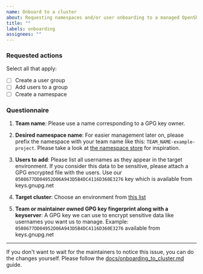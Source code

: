 ```yaml
---
name: Onboard to a cluster
about: Requesting namespaces and/or user onboarding to a managed OpenShift cluster
title: ""
labels: onboarding
assignees: ""
---
```


### Requested actions

Select all that apply:

- [ ] Create a user group
- [ ] Add users to a group
- [ ] Create a namespace

### Questionnaire

1. **Team name**:
   Please use a name corresponding to a GPG key owner.

2. **Desired namespace name**:
   For easier management later on, please prefix the namespace with your team name like this: `TEAM_NAME-example-project`. Please take a look at [the namespace store](https://github.com/operate-first/apps/tree/master/cluster-scope/base/namespaces/) for inspiration.

3. **Users to add**:
   Please list all usernames as they appear in the target environment. If you consider this data to be sensitive, please attach a GPG encrypted file with the users. Use our `0508677DD04952D06A943D5B4DC4116D360E3276` key which is available from keys.gnupg.net

4. **Target cluster**:
   Choose an environment from [this list](https://github.com/operate-first/apps/tree/master/cluster-scope/overlays)

5. **Team or maintainer owned GPG key fingerprint along with a keyserver**:
   A GPG key we can use to encrypt sensitive data like usernames you want us to manage. Example: `0508677DD04952D06A943D5B4DC4116D360E3276` available from keys.gnupg.net

---

If you don't want to wait for the maintainers to notice this issue, you can do the changes yourself. Please follow the [docs/onboarding_to_cluster.md](../../docs/onboarding_to_cluster.md) guide.
